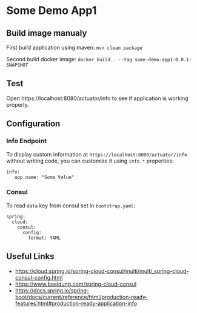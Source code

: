 # Some Demo App1

## Build image manualy
First build application using maven:
```mvn clean package```

Second build docker image:
```docker build . --tag some-demo-app1:0.0.1-SNAPSHOT```

## Test
Open https://localhost:8080/actuator/info to see if application is working properly.

## Configuration

### Info Endpoint
To display custom information at `https://localhost:8080/actuator/info` without writing code, you can customize it using `info.*` properties:
```
info:
   app.name: "Some Value"
```

### Consul
To read `data` key from consul set in `bootstrap.yaml`:
```
spring:
  cloud:
    consul:
      config:
        format: YAML
```

## Useful Links
* https://cloud.spring.io/spring-cloud-consul/multi/multi_spring-cloud-consul-config.html
* https://www.baeldung.com/spring-cloud-consul
* https://docs.spring.io/spring-boot/docs/current/reference/html/production-ready-features.html#production-ready-application-info